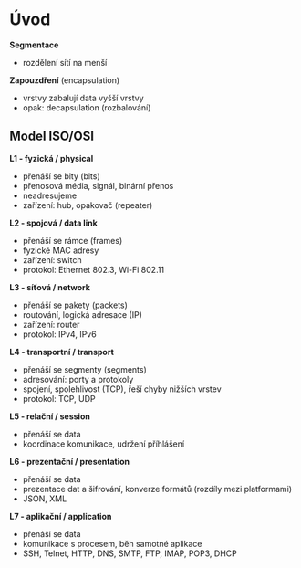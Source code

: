 # Úvod

**Segmentace**
- rozdělení sítí na menší

**Zapouzdření** (encapsulation)
- vrstvy zabalují data vyšší vrstvy
- opak: decapsulation (rozbalování)

## Model ISO/OSI

**L1 - fyzická / physical**
- přenáší se bity (bits)
- přenosová média, signál, binární přenos
- neadresujeme
- zařízení: hub, opakovač (repeater)

**L2 - spojová / data link**
- přenáší se rámce (frames)
- fyzické MAC adresy
- zařízení: switch
- protokol: Ethernet 802.3, Wi-Fi 802.11

**L3 - síťová / network**
- přenáší se pakety (packets)
- routování, logická adresace (IP)
- zařízení: router
- protokol: IPv4, IPv6

**L4 - transportní / transport**
- přenáší se segmenty (segments)
- adresování: porty a protokoly
- spojení, spolehlivost (TCP), řeší chyby nižších vrstev
- protokol: TCP, UDP

**L5 - relační / session**
- přenáší se data
- koordinace komunikace, udržení příhlášení

**L6 - prezentační / presentation**
- přenáší se data
- prezentace dat a šifrování, konverze formátů (rozdíly mezi platformami)
- JSON, XML

**L7 - aplikační / application**
- přenáší se data
- komunikace s procesem, běh samotné aplikace
- SSH, Telnet, HTTP, DNS, SMTP, FTP, IMAP, POP3, DHCP
